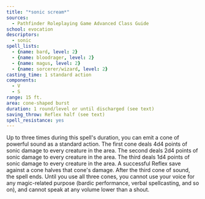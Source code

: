 ```yaml
---
title: "*sonic scream*"
sources:
  - Pathfinder Roleplaying Game Advanced Class Guide
school: evocation
descriptors:
  - sonic
spell_lists:
  - {name: bard, level: 2}
  - {name: bloodrager, level: 2}
  - {name: magus, level: 2}
  - {name: sorcerer/wizard, level: 2}
casting_time: 1 standard action
components:
  - V
  - S
range: 15 ft.
area: cone-shaped burst
duration: 1 round/level or until discharged (see text)
saving_throw: Reflex half (see text)
spell_resistance: yes
---
```


Up to three times during this spell's duration, you can emit a cone of powerful sound as a standard action. The first cone deals 4d4 points of sonic damage to every creature in the area. The second deals 2d4 points of sonic damage to every creature in the area. The third deals 1d4 points of sonic damage to every creature in the area. A successful Reflex save against a cone halves that cone's damage. After the third cone of sound, the spell ends. Until you use all three cones, you cannot use your voice for any magic-related purpose (bardic performance, verbal spellcasting, and so on), and cannot speak at any volume lower than a shout.

